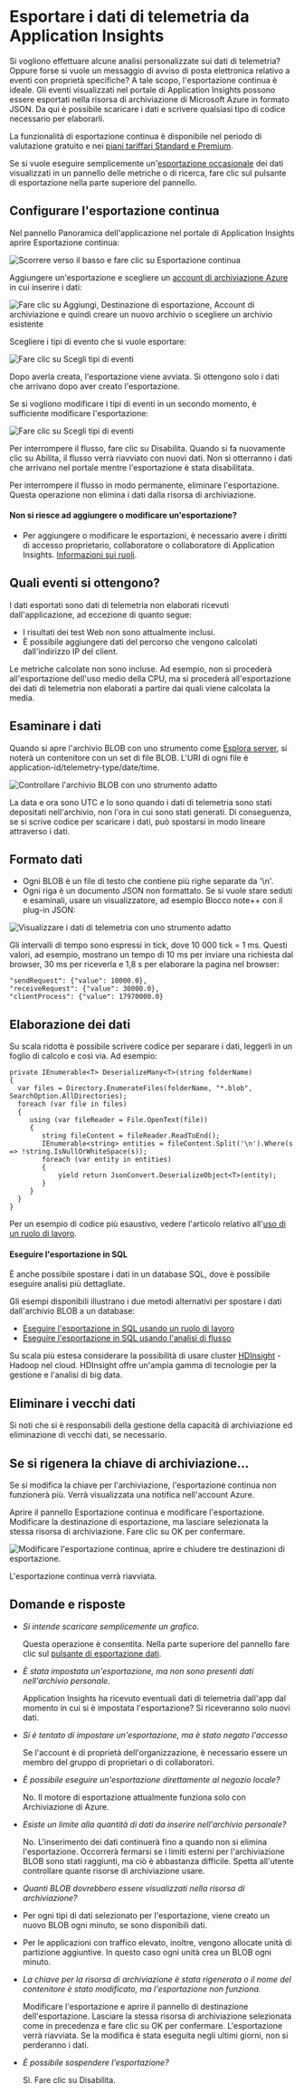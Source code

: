 <properties 
	pageTitle="Esportazione continua dei dati di telemetria da Application Insights" 
	description="Esportare i dati di diagnostica e di uso nella risorsa di archiviazione in Microsoft Azure e scaricarli da lì." 
	services="application-insights" 
    documentationCenter=""
	authors="alancameronwills" 
	manager="douge"/>

<tags 
	ms.service="application-insights" 
	ms.workload="tbd" 
	ms.tgt_pltfrm="ibiza" 
	ms.devlang="na" 
	ms.topic="article" 
	ms.date="07/08/2015" 
	ms.author="awills"/>
 
# Esportare i dati di telemetria da Application Insights

Si vogliono effettuare alcune analisi personalizzate sui dati di telemetria? Oppure forse si vuole un messaggio di avviso di posta elettronica relativo a eventi con proprietà specifiche? A tale scopo, l'esportazione continua è ideale. Gli eventi visualizzati nel portale di Application Insights possono essere esportati nella risorsa di archiviazione di Microsoft Azure in formato JSON. Da qui è possibile scaricare i dati e scrivere qualsiasi tipo di codice necessario per elaborarli.

La funzionalità di esportazione continua è disponibile nel periodo di valutazione gratuito e nei [piani tariffari Standard e Premium](http://azure.microsoft.com/pricing/details/application-insights/).

Se si vuole eseguire semplicemente un'[esportazione occasionale](app-insights-metrics-explorer.md#export-to-excel) dei dati visualizzati in un pannello delle metriche o di ricerca, fare clic sul pulsante di esportazione nella parte superiore del pannello.

## <a name="setup"></a> Configurare l'esportazione continua

Nel pannello Panoramica dell'applicazione nel portale di Application Insights aprire Esportazione continua:

![Scorrere verso il basso e fare clic su Esportazione continua](./media/app-insights-export-telemetry/01-export.png)

Aggiungere un'esportazione e scegliere un [account di archiviazione Azure](../storage-introduction.md) in cui inserire i dati:

![Fare clic su Aggiungi, Destinazione di esportazione, Account di archiviazione e quindi creare un nuovo archivio o scegliere un archivio esistente](./media/app-insights-export-telemetry/02-add.png)

Scegliere i tipi di evento che si vuole esportare:

![Fare clic su Scegli tipi di eventi](./media/app-insights-export-telemetry/03-types.png)


Dopo averla creata, l'esportazione viene avviata. Si ottengono solo i dati che arrivano dopo aver creato l'esportazione.


Se si vogliono modificare i tipi di eventi in un secondo momento, è sufficiente modificare l'esportazione:

![Fare clic su Scegli tipi di eventi](./media/app-insights-export-telemetry/05-edit.png)

Per interrompere il flusso, fare clic su Disabilita. Quando si fa nuovamente clic su Abilita, il flusso verrà riavviato con nuovi dati. Non si otterranno i dati che arrivano nel portale mentre l'esportazione è stata disabilitata.

Per interrompere il flusso in modo permanente, eliminare l'esportazione. Questa operazione non elimina i dati dalla risorsa di archiviazione.

#### Non si riesce ad aggiungere o modificare un'esportazione?

* Per aggiungere o modificare le esportazioni, è necessario avere i diritti di accesso proprietario, collaboratore o collaboratore di Application Insights. [Informazioni sui ruoli][roles].

## <a name="analyze"></a> Quali eventi si ottengono?

I dati esportati sono dati di telemetria non elaborati ricevuti dall'applicazione, ad eccezione di quanto segue:

* I risultati dei test Web non sono attualmente inclusi. 
* È possibile aggiungere dati del percorso che vengono calcolati dall'indirizzo IP del client.  

Le metriche calcolate non sono incluse. Ad esempio, non si procederà all'esportazione dell'uso medio della CPU, ma si procederà all'esportazione dei dati di telemetria non elaborati a partire dai quali viene calcolata la media.

## <a name="get"></a> Esaminare i dati

Quando si apre l'archivio BLOB con uno strumento come [Esplora server](http://msdn.microsoft.com/library/azure/ff683677.aspx), si noterà un contenitore con un set di file BLOB. L'URI di ogni file è application-id/telemetry-type/date/time.

![Controllare l'archivio BLOB con uno strumento adatto](./media/app-insights-export-telemetry/04-data.png)

La data e ora sono UTC e lo sono quando i dati di telemetria sono stati depositati nell'archivio, non l'ora in cui sono stati generati. Di conseguenza, se si scrive codice per scaricare i dati, può spostarsi in modo lineare attraverso i dati.



## <a name="format"></a> Formato dati

* Ogni BLOB è un file di testo che contiene più righe separate da '\\n'.
* Ogni riga è un documento JSON non formattato. Se si vuole stare seduti e esaminali, usare un visualizzatore, ad esempio Blocco note++ con il plug-in JSON:

![Visualizzare i dati di telemetria con uno strumento adatto](./media/app-insights-export-telemetry/06-json.png)

Gli intervalli di tempo sono espressi in tick, dove 10 000 tick = 1 ms. Questi valori, ad esempio, mostrano un tempo di 10 ms per inviare una richiesta dal browser, 30 ms per riceverla e 1,8 s per elaborare la pagina nel browser:

	"sendRequest": {"value": 10000.0},
	"receiveRequest": {"value": 30000.0},
	"clientProcess": {"value": 17970000.0}



## Elaborazione dei dati

Su scala ridotta è possibile scrivere codice per separare i dati, leggerli in un foglio di calcolo e così via. Ad esempio:

    private IEnumerable<T> DeserializeMany<T>(string folderName)
    {
      var files = Directory.EnumerateFiles(folderName, "*.blob", SearchOption.AllDirectories);
      foreach (var file in files)
      {
         using (var fileReader = File.OpenText(file))
         {
            string fileContent = fileReader.ReadToEnd();
            IEnumerable<string> entities = fileContent.Split('\n').Where(s => !string.IsNullOrWhiteSpace(s));
            foreach (var entity in entities)
            {
                yield return JsonConvert.DeserializeObject<T>(entity);
            }
         }
      }
    }

Per un esempio di codice più esaustivo, vedere l'articolo relativo all'[uso di un ruolo di lavoro][exportasa].

#### Eseguire l'esportazione in SQL

È anche possibile spostare i dati in un database SQL, dove è possibile eseguire analisi più dettagliate.

Gli esempi disponibili illustrano i due metodi alternativi per spostare i dati dall'archivio BLOB a un database:

* [Eseguire l'esportazione in SQL usando un ruolo di lavoro][exportcode]
* [Eseguire l'esportazione in SQL usando l'analisi di flusso][exportasa]


Su scala più estesa considerare la possibilità di usare cluster [HDInsight](http://azure.microsoft.com/services/hdinsight/) - Hadoop nel cloud. HDInsight offre un'ampia gamma di tecnologie per la gestione e l'analisi di big data.

## <a name="delete"></a>Eliminare i vecchi dati
Si noti che si è responsabili della gestione della capacità di archiviazione ed eliminazione di vecchi dati, se necessario.

## Se si rigenera la chiave di archiviazione...

Se si modifica la chiave per l'archiviazione, l'esportazione continua non funzionerà più. Verrà visualizzata una notifica nell'account Azure.

Aprire il pannello Esportazione continua e modificare l'esportazione. Modificare la destinazione di esportazione, ma lasciare selezionata la stessa risorsa di archiviazione. Fare clic su OK per confermare.

![Modificare l'esportazione continua, aprire e chiudere tre destinazioni di esportazione.](./media/app-insights-export-telemetry/07-resetstore.png)

L'esportazione continua verrà riavviata.


## Domande e risposte

* *Si intende scaricare semplicemente un grafico.*  
 
    Questa operazione è consentita. Nella parte superiore del pannello fare clic sul [pulsante di esportazione dati](app-insights-metrics-explorer.md#export-to-excel).

* *È stata impostata un'esportazione, ma non sono presenti dati nell'archivio personale.*

    Application Insights ha ricevuto eventuali dati di telemetria dall'app dal momento in cui si è impostata l'esportazione? Si riceveranno solo nuovi dati.

* *Si è tentato di impostare un'esportazione, ma è stato negato l'accesso*

    Se l'account è di proprietà dell'organizzazione, è necessario essere un membro del gruppo di proprietari o di collaboratori.

    <!-- Your account has to be either a paid-for account, or in the free trial period. -->

* *È possibile eseguire un'esportazione direttamente al negozio locale?*

    No. Il motore di esportazione attualmente funziona solo con Archiviazione di Azure.

* *Esiste un limite alla quantità di dati da inserire nell'archivio personale?*

    No. L'inserimento dei dati continuerà fino a quando non si elimina l'esportazione. Occorrerà fermarsi se i limiti esterni per l'archiviazione BLOB sono stati raggiunti, ma ciò è abbastanza difficile. Spetta all'utente controllare quante risorse di archiviazione usare.

* *Quanti BLOB dovrebbero essere visualizzati nella risorsa di archiviazione?*

 * Per ogni tipi di dati selezionato per l'esportazione, viene creato un nuovo BLOB ogni minuto, se sono disponibili dati.
 * Per le applicazioni con traffico elevato, inoltre, vengono allocate unità di partizione aggiuntive. In questo caso ogni unità crea un BLOB ogni minuto.


* *La chiave per la risorsa di archiviazione è stata rigenerata o il nome del contenitore è stato modificato, ma l'esportazione non funziona.*

    Modificare l'esportazione e aprire il pannello di destinazione dell'esportazione. Lasciare la stessa risorsa di archiviazione selezionata come in precedenza e fare clic su OK per confermare. L'esportazione verrà riavviata. Se la modifica è stata eseguita negli ultimi giorni, non si perderanno i dati.

* *È possibile sospendere l'esportazione?*

    Sì. Fare clic su Disabilita.


<!--Link references-->

[exportcode]: app-insights-code-sample-export-telemetry-sql-database.md
[exportasa]: app-insights-code-sample-export-sql-stream-analytics.md
[roles]: app-insights-resources-roles-access-control.md

 

<!---HONumber=July15_HO3-->